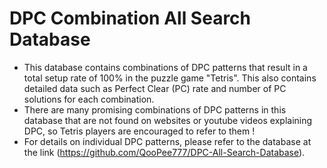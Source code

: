 # DPC Combination All Search Database
- This database contains combinations of DPC patterns that result in a total setup rate of 100% in the puzzle game "Tetris". This also contains detailed data such as Perfect Clear (PC) rate and number of PC solutions for each combination. 
- There are many promising combinations of DPC patterns in this database that are not found on websites or youtube videos explaining DPC, so Tetris players are encouraged to refer to them !
- For details on individual DPC patterns, please refer to the database at the link (https://github.com/QooPee777/DPC-All-Search-Database).  
